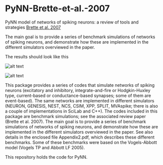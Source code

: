 # PyNN-Brette-et-al.-2007
PyNN model of networks of spiking neurons: a review of tools and strategies [Brette et al. 2007](https://senselab.med.yale.edu/ModelDB/ShowModel?model=83319&file=/destexhe_benchmarks/PyNN/0.4/VAbenchmark_graphs.py#tabs-1)

The main goal is to provide a series of benchmark simulations of networks of spiking neurons, and demonstrate how these are implemented in the different simulators overviewed in the paper.

The results should look like this


![alt text](https://github.com/doorkn-b/PyNN-Brette-et-al.-2007/blob/main/PyNN/VAbenchmark_COBA.png)


![alt text](https://github.com/doorkn-b/PyNN-Brette-et-al.-2007/blob/main/PyNN/VAbenchmark_CUBA.png)


This package provides a series of codes that simulate networks of spiking neurons (excitatory and inhibitory, integrate-and-fire or Hodgkin-Huxley type, current-based or conductance-based synapses; some of them are event-based). The same networks are implemented in different simulators (NEURON, GENESIS, NEST, NCS, CSIM, XPP, SPLIT, MVAspike; there is also a couple of implementations in SciLab and C++). The codes included in this package are benchmark simulations; see the associated review paper (Brette et al. 2007). The main goal is to provide a series of benchmark simulations of networks of spiking neurons, and demonstrate how these are implemented in the different simulators overviewed in the paper. See also details in the enclosed file Appendix2.pdf, which describes these different benchmarks. Some of these benchmarks were based on the Vogels-Abbott model (Vogels TP and Abbott LF 2005).

This repository holds the code for PyNN.
